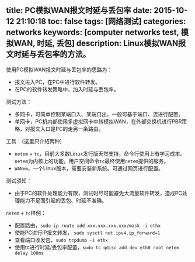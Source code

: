title: PC模拟WAN报文时延与丢包率
date: 2015-10-12 21:10:18
toc: false
tags: [网络测试]
categories: networks
keywords: [computer networks test, 模拟WAN, 时延, 丢包]
description: Linux模拟WAN报文时延与丢包率的方法。
---

使用PC模拟WAN报文时延与丢包率的思路为：
* 报文进入PC，在PC中进行软件转发。
* 在PC的软件转发策略中，加入时延与丢包率。

测试方法：
* 多网卡，可简单控制某端口入、某端口出。一般可基于端口、流进行配置。
* 单网卡，PC机内部使用多虚拟网卡中转模拟WAN，在外部交换机进行PBR策略，对报文入口是PC的走另一条路由。

<!--more-->

工具：（这里只介绍两种）
* `netem` + `tc`，目前大多数Linux发行版天然支持，命令行使用上有学习成本。`netem`为内核上的功能，用户空间命令`tc`最终使用`netem`提供的服务。
* `WANem`，一个Linux版本，需要安装新系统。可通过网页进行配置。

测试须知：
* 由于PC的软件处理能力有限，测试时尽可能避免大流量软件转发，造成PC处理能力不足而引起的丢包、时延不准确。

`netem` + `tc`样例：
* 配置路由，`sudo ip route add xxx.xxx.xxx.xxx/mask -i ethx`
* 使能PC进行IP报文转发， `sudo sysctl net.ipv4.ip_forward=1`
* 查看端口收发包，`sudo tcpdump -i ethx` 
* 使用tc进行时延/丢包率配置，`sudo tc qdisc add dev eth0 root netem delay 100ms`

